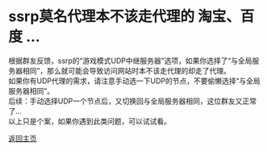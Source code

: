 # ssrp莫名代理本不该走代理的 淘宝、百度 ...
根据群友反馈，ssrp的“游戏模式UDP中继服务器”选项，如果你选择了“与全局服务器相同”，那么就可能会导致访问网站时本不该走代理的却走了代理。         
如果你有UDP代理的需求，请注意手动选一下UDP的节点，不要偷懒选择“与全局服务器相同”。     
后续：手动选择UDP一个节点后，又切换回与全局服务器相同，这位群友又正常了...          
以上只是个案，如果你遇到此类问题，可以试试看。          


[返回主页](../README.md)  

